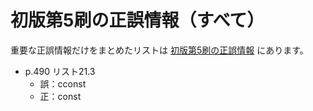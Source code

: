 # 初版第5刷の正誤情報（すべて）

重要な正誤情報だけをまとめたリストは [初版第5刷の正誤情報](first_5suri.md) にあります。

- p.490 リスト21.3
    - 誤：cconst
    - 正：const
